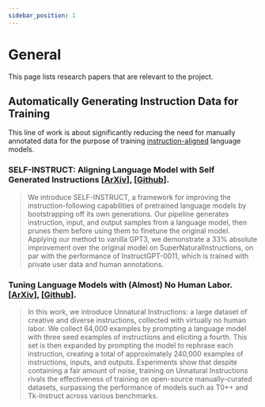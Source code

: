 ```yaml
---
sidebar_position: 1
---
```


# General

This page lists research papers that are relevant to the project.

## Automatically Generating Instruction Data for Training

This line of work is about significantly reducing the need for manually
annotated data for the purpose of training
[instruction-aligned](https://openai.com/blog/instruction-following/) language
models.

### SELF-INSTRUCT: Aligning Language Model with Self Generated Instructions [[ArXiv](https://arxiv.org/pdf/2212.10560.pdf)], [[Github](https://github.com/yizhongw/self-instruct)].

> We introduce SELF-INSTRUCT, a framework for improving the
> instruction-following capabilities of pretrained language models by
> bootstrapping off its own generations. Our pipeline generates instruction,
> input, and output samples from a language model, then prunes them before using
> them to finetune the original model. Applying our method to vanilla GPT3, we
> demonstrate a 33% absolute improvement over the original model on
> SuperNaturalInstructions, on par with the performance of InstructGPT-0011,
> which is trained with private user data and human annotations.

### Tuning Language Models with (Almost) No Human Labor. [[ArXiv](https://arxiv.org/pdf/2212.09689.pdf)], [[Github](https://github.com/orhonovich/unnatural-instructions)].

> In this work, we introduce Unnatural Instructions: a large dataset of creative
> and diverse instructions, collected with virtually no human labor. We collect
> 64,000 examples by prompting a language model with three seed examples of
> instructions and eliciting a fourth. This set is then expanded by prompting
> the model to rephrase each instruction, creating a total of approximately
> 240,000 examples of instructions, inputs, and outputs. Experiments show that
> despite containing a fair amount of noise, training on Unnatural Instructions
> rivals the effectiveness of training on open-source manually-curated datasets,
> surpassing the performance of models such as T0++ and Tk-Instruct across
> various benchmarks.
